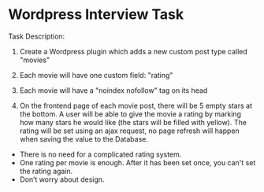 # Wordpress Interview Task

Task Description:

1. Create a Wordpress plugin which adds a new custom post type called "movies"

2. Each movie will have one custom field: "rating"

3. Each movie will have a "noindex nofollow" tag on its head

4. On the frontend page of each movie post, there will be 5 empty stars at the bottom. A user will be able to give the movie a rating by marking how many stars he would like (the stars will be filled with yellow). The rating will be set using an ajax request, no page refresh will happen when saving the value to the Database. 
* There is no need for a complicated rating system. 
* One rating per movie is enough. After it has been set once, you can't set the rating again.
* Don’t worry about design.
